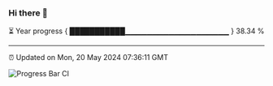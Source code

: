 ### Hi there 👋

⏳ Year progress { ███████████▁▁▁▁▁▁▁▁▁▁▁▁▁▁▁▁▁▁▁ } 38.34 %

---

⏰ Updated on Mon, 20 May 2024 07:36:11 GMT

![Progress Bar CI](https://github.com/IshwaranRudhara/GIT-ACTION/workflows/Progress%20Bar%20CI/badge.svg)
